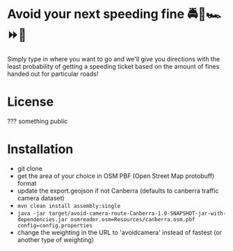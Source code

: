 # Avoid your next speeding fine 🚔🎥🏎️⏩️💸

Simply type in where you want to go and we'll give you directions with the least probability of getting a speeding ticket based on the amount of fines handed out for particular roads!

# License

??? something public

# Installation

 * git clone
 * get the area of your choice in OSM PBF (Open Street Map protobuff) format 
 * update the export.geojson if not Canberra (defaults to canberra traffic camera dataset)
 * `mvn clean install assembly:single`
 * `java -jar target/avoid-camera-route-Canberra-1.0-SNAPSHOT-jar-with-dependencies.jar osmreader.osm=Resources/canberra.osm.pbf config=config.properties`
 * change the weighting in the URL to 'avoidcamera' instead of fastest (or another type of weighting)
